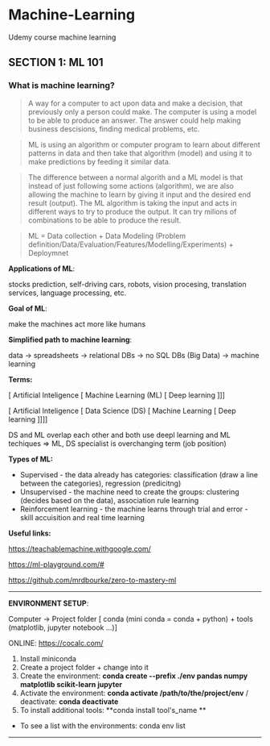 # Machine-Learning
Udemy course machine learning 

## SECTION 1: ML 101

### What is machine learning?

> A way for a computer to act upon data and make a decision, that previously only a person could make.
> The computer is using a model to be able to produce an answer. 
> The answer could help making business descisions, finding medical problems, etc.

> ML is using an algorithm or computer program to learn about different patterns in data and then take that algorithm (model) and using it to make predictions by feeding it similar data.

> The difference between a normal algorith and a ML model is that instead of just following some actions (algorithm), we are also allowing the machine to learn by giving it input and the desired end result (output). 
> The ML algorithm is taking the input and acts in different ways to try to produce the output. 
> It can try milions of combinations to be able to produce the result.

> ML = Data collection + Data Modeling (Problem definition/Data/Evaluation/Features/Modelling/Experiments) + Deploymnet

**Applications of ML**: 

stocks prediction, self-driving cars, robots, vision procesing, translation services, language processing, etc.

**Goal of ML**: 

make the machines act more like humans

**Simplified path to machine learning**: 

data -> spreadsheets -> relational DBs -> no SQL DBs (Big Data) -> machine learning

**Terms:**

[ Artificial Inteligence [ Machine Learning (ML) [ Deep learning ]]]

[ Artificial Inteligence [ Data Science (DS) [ Machine Learning [ Deep learning ]]]]

DS and ML overlap each other and both use deepl learning and ML techiques => ML, DS specialist is overchanging term (job position)

**Types of ML:**

 - Supervised - the data already has categories: classification (draw a line between the categories), regression (predicitng)
 - Unsupervised - the machine need to create the groups: clustering (decides based on the data), association rule learning
 - Reinforcement learning - the machine learns through trial and error - skill accuisition and real time learning

**Useful links:**

https://teachablemachine.withgoogle.com/

https://ml-playground.com/#

https://github.com/mrdbourke/zero-to-mastery-ml

---
**ENVIRONMENT SETUP**:

Computer -> Project folder [ conda (mini conda = conda + python) + tools (matplotlib, jupyter notebook ...)]

ONLINE: https://cocalc.com/

1. Install miniconda
2. Create a project folder + change into it
3. Create the environment: **conda create --prefix ./env pandas numpy matplotlib scikit-learn jupyter**
4. Activate the environment: **conda activate /path/to/the/project/env** / deactivate: **conda deactivate**
5. To install additional tools: **conda install tool's_name ** 
+ To see a list with the environments: conda env list
---

